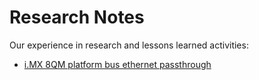 <!--
    Copyright 2022-2023 TII (SSRC) and the Ghaf contributors
    SPDX-License-Identifier: CC-BY-SA-4.0
-->

# Research Notes

Our experience in research and lessons learned activities:

- [i.MX 8QM platform bus ethernet passthrough](passthrough/ethernet.md)